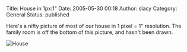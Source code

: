 Title: House in 1px:1"
Date: 2005-05-30 00:18
Author: slacy
Category: General
Status: published

Here's a nifty picture of most of our house in 1 pixel = 1" resolution.
The family room is off the bottom of this picture, and hasn't been
drawn.

![House](http://slacy.com/blog/wp-content/house.png)
